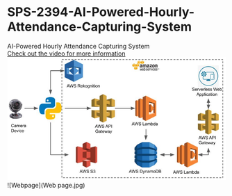 # SPS-2394-AI-Powered-Hourly-Attendance-Capturing-System
AI-Powered Hourly Attendance Capturing System<br>
[Check out the video for more information](https://www.youtube.com/watch?v=ySlyFLuxbKQ&t=5s)
![Architecture](Architecture.jpg)
![Webpage](Web page.jpg)
